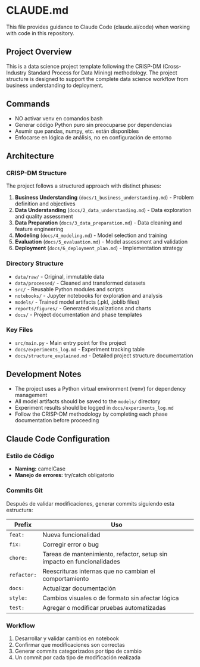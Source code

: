 # CLAUDE.md

This file provides guidance to Claude Code (claude.ai/code) when working with code in this repository.

## Project Overview

This is a data science project template following the CRISP-DM (Cross-Industry Standard Process for Data Mining) methodology. The project structure is designed to support the complete data science workflow from business understanding to deployment.

## Commands

- NO activar venv en comandos bash
- Generar código Python puro sin preocuparse por
  dependencias
- Asumir que pandas, numpy, etc. están disponibles
- Enfocarse en lógica de análisis, no en configuración de
  entorno

## Architecture

### CRISP-DM Structure
The project follows a structured approach with distinct phases:

1. **Business Understanding** (`docs/1_business_understanding.md`) - Problem definition and objectives
2. **Data Understanding** (`docs/2_data_understanding.md`) - Data exploration and quality assessment
3. **Data Preparation** (`docs/3_data_preparation.md`) - Data cleaning and feature engineering
4. **Modeling** (`docs/4_modeling.md`) - Model selection and training
5. **Evaluation** (`docs/5_evaluation.md`) - Model assessment and validation
6. **Deployment** (`docs/6_deployment_plan.md`) - Implementation strategy

### Directory Structure
- `data/raw/` - Original, immutable data
- `data/processed/` - Cleaned and transformed datasets
- `src/` - Reusable Python modules and scripts
- `notebooks/` - Jupyter notebooks for exploration and analysis
- `models/` - Trained model artifacts (.pkl, .joblib files)
- `reports/figures/` - Generated visualizations and charts
- `docs/` - Project documentation and phase templates

### Key Files
- `src/main.py` - Main entry point for the project
- `docs/experiments_log.md` - Experiment tracking table
- `docs/structure_explained.md` - Detailed project structure documentation

## Development Notes

- The project uses a Python virtual environment (venv) for dependency management
- All model artifacts should be saved to the `models/` directory
- Experiment results should be logged in `docs/experiments_log.md`
- Follow the CRISP-DM methodology by completing each phase documentation before proceeding

## Claude Code Configuration

### Estilo de Código
- **Naming:** camelCase
- **Manejo de errores:** try/catch obligatorio

### Commits Git
Después de validar modificaciones, generar commits siguiendo esta estructura:

| Prefix | Uso |
|--------|-----|
| `feat:` | Nueva funcionalidad |
| `fix:` | Corregir error o bug |
| `chore:` | Tareas de mantenimiento, refactor, setup sin impacto en funcionalidades |
| `refactor:` | Reescrituras internas que no cambian el comportamiento |
| `docs:` | Actualizar documentación |
| `style:` | Cambios visuales o de formato sin afectar lógica |
| `test:` | Agregar o modificar pruebas automatizadas |

### Workflow
1. Desarrollar y validar cambios en notebook
2. Confirmar que modificaciones son correctas
3. Generar commits categorizados por tipo de cambio
4. Un commit por cada tipo de modificación realizada